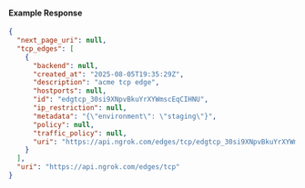 <!-- Code generated for API Clients. DO NOT EDIT. -->

#### Example Response

```json
{
  "next_page_uri": null,
  "tcp_edges": [
    {
      "backend": null,
      "created_at": "2025-08-05T19:35:29Z",
      "description": "acme tcp edge",
      "hostports": null,
      "id": "edgtcp_30si9XNpvBkuYrXYWmscEqCIHNU",
      "ip_restriction": null,
      "metadata": "{\"environment\": \"staging\"}",
      "policy": null,
      "traffic_policy": null,
      "uri": "https://api.ngrok.com/edges/tcp/edgtcp_30si9XNpvBkuYrXYWmscEqCIHNU"
    }
  ],
  "uri": "https://api.ngrok.com/edges/tcp"
}
```
